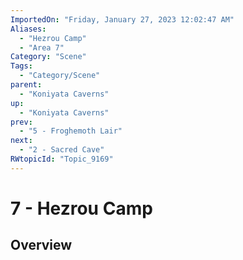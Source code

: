 ```yaml
---
ImportedOn: "Friday, January 27, 2023 12:02:47 AM"
Aliases:
  - "Hezrou Camp"
  - "Area 7"
Category: "Scene"
Tags:
  - "Category/Scene"
parent:
  - "Koniyata Caverns"
up:
  - "Koniyata Caverns"
prev:
  - "5 - Froghemoth Lair"
next:
  - "2 - Sacred Cave"
RWtopicId: "Topic_9169"
---
```

# 7 - Hezrou Camp
## Overview
